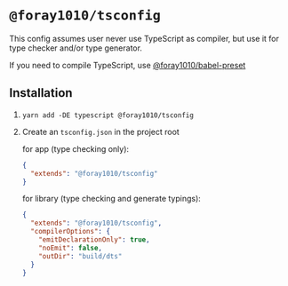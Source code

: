 # `@foray1010/tsconfig`

This config assumes user never use TypeScript as compiler, but use it for type checker and/or type generator.

If you need to compile TypeScript, use [@foray1010/babel-preset](../babel-preset)

## Installation

1. `yarn add -DE typescript @foray1010/tsconfig`

2. Create an `tsconfig.json` in the project root

   for app (type checking only):

   ```json
   {
     "extends": "@foray1010/tsconfig"
   }
   ```

   for library (type checking and generate typings):

   ```json
   {
     "extends": "@foray1010/tsconfig",
     "compilerOptions": {
       "emitDeclarationOnly": true,
       "noEmit": false,
       "outDir": "build/dts"
     }
   }
   ```

